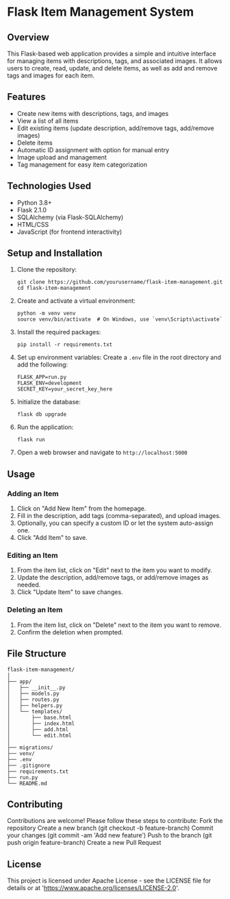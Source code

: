 # Flask Item Management System

## Overview

This Flask-based web application provides a simple and intuitive interface for managing items with descriptions, tags, and associated images. It allows users to create, read, update, and delete items, as well as add and remove tags and images for each item.

## Features

- Create new items with descriptions, tags, and images
- View a list of all items
- Edit existing items (update description, add/remove tags, add/remove images)
- Delete items
- Automatic ID assignment with option for manual entry
- Image upload and management
- Tag management for easy item categorization

## Technologies Used

- Python 3.8+
- Flask 2.1.0
- SQLAlchemy (via Flask-SQLAlchemy)
- HTML/CSS
- JavaScript (for frontend interactivity)

## Setup and Installation

1. Clone the repository:
   ```
   git clone https://github.com/yourusername/flask-item-management.git
   cd flask-item-management
   ```

2. Create and activate a virtual environment:
   ```
   python -m venv venv
   source venv/bin/activate  # On Windows, use `venv\Scripts\activate`
   ```

3. Install the required packages:
   ```
   pip install -r requirements.txt
   ```

4. Set up environment variables:
   Create a `.env` file in the root directory and add the following:
   ```
   FLASK_APP=run.py
   FLASK_ENV=development
   SECRET_KEY=your_secret_key_here
   ```

5. Initialize the database:
   ```
   flask db upgrade
   ```

6. Run the application:
   ```
   flask run
   ```

7. Open a web browser and navigate to `http://localhost:5000`

## Usage

### Adding an Item
1. Click on "Add New Item" from the homepage.
2. Fill in the description, add tags (comma-separated), and upload images.
3. Optionally, you can specify a custom ID or let the system auto-assign one.
4. Click "Add Item" to save.

### Editing an Item
1. From the item list, click on "Edit" next to the item you want to modify.
2. Update the description, add/remove tags, or add/remove images as needed.
3. Click "Update Item" to save changes.

### Deleting an Item
1. From the item list, click on "Delete" next to the item you want to remove.
2. Confirm the deletion when prompted.

## File Structure

```
flask-item-management/
│
├── app/
│   ├── __init__.py
│   ├── models.py
│   ├── routes.py
│   ├── helpers.py
│   └── templates/
│       ├── base.html
│       ├── index.html
│       ├── add.html
│       └── edit.html
│
├── migrations/
├── venv/
├── .env
├── .gitignore
├── requirements.txt
├── run.py
└── README.md
```

## Contributing

Contributions are welcome! Please follow these steps to contribute:
    Fork the repository
    Create a new branch (git checkout -b feature-branch)
    Commit your changes (git commit -am 'Add new feature')
    Push to the branch (git push origin feature-branch)
    Create a new Pull Request

## License

This project is licensed under Apache License - see the LICENSE file for details or at 'https://www.apache.org/licenses/LICENSE-2.0'.
